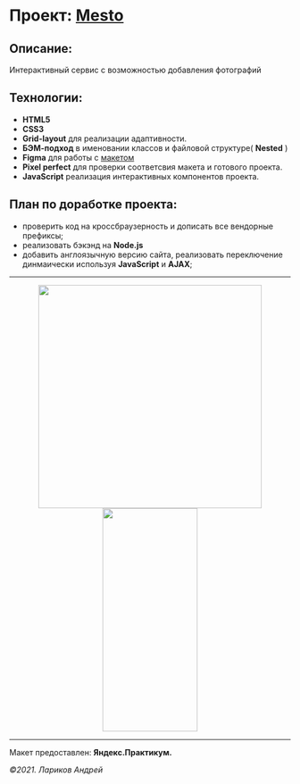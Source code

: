 # Проект: [Mesto][git]

[git]: https://larikov174.github.io/project_4/index.html

## Описание:

Интерактивный сервис с возможностью добавления фотографий

## Технологии:

- **HTML5**
- **CSS3**
- **Grid-layout** для реализации адаптивности.
- **БЭМ-подход** в именовании классов и файловой структуре( **Nested** )
- **Figma** для работы с [макетом](https://www.figma.com/file/2cn9N9jSkmxD84oJik7xL7/JavaScript.-Sprint-4?node-id=0%3A1)
- **Pixel perfect** для проверки соответсвия макета и готового проекта.
- **JavaScript** реализация интерактивных компонентов проекта.

## План по доработке проекта:

- проверить код на кроссбраузерность и дописать все вендорные префиксы;
- реализовать бэкэнд на **Node.js**
- добавить англоязычную версию сайта, реализовать переключение динмаически используя **JavaScript** и **AJAX**;

---

<p align="center">
<img src="https://github.com/larikov174/new_test/blob/main/img/mesto.gif" width="400px" height="400px">
<img src="https://github.com/larikov174/new_test/blob/main/img/mesto-320.gif" width="170px" height="400px" >
</p>

---

Макет предоставлен: **Яндекс.Практикум.**

_&copy;2021. Лариков Андрей_
